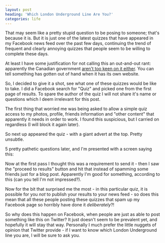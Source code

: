 ```yaml
---
layout: post
heading: 'Which London Underground Line Are You?'
categories: life
---
```


That may seem like a pretty stupid question to be posing to someone; that's because it is. But it is just one of the latest quizzes that have appeared in my Facebook news feed over the past few days, continuing the trend of frequent and clearly annoying quizzes that people seem to be willing to complete these days.

At least I have some justification for not calling this an out-and-out rant: apparently the Canadian government [aren't too keen on it either](http://www.thestar.com/News/Canada/article/667700). You can tell something has gotten out of hand when it has its own website.

So, I decided to give it a shot, see what one of these quizzes would be like to take. I did a Facebook search for "Quiz" and picked one from the first page of results. To spare the author of the quiz I will not share it's name or questions which I deem irrelevant for this post.

The first thing that worried me was being asked to allow a simple quiz access to my photos, profile, friends information and "other content" that apparently it needs in order to work. I found this suspicious, but I carried on regardless (I will block it again later).

<!-- Replace missing image from http://media.chris-alexander.co.uk/wp-content/uploads/2009/07/Picture-1.png -->

So next up appeared the quiz - with a giant advert at the top. Pretty unsubtle.

<!-- Replace missing image from http://media.chris-alexander.co.uk/wp-content/uploads/2009/07/Picture-2.png -->

5 pretty pathetic questions later, and I'm presented with a screen saying this:

<!-- Replace missing image from http://media.chris-alexander.co.uk/wp-content/uploads/2009/07/Picture-3.png -->

Now at the first pass I thought this was a requirement to send it - then I saw the "proceed to results" button and hit that instead of spamming some friends just for a blog post. Apparently I'm good for something, according to this (can you tell I'm not impressed?).

Now for the bit that surprised me the most - in this particular quiz, it is possible for you *not* to publish your results to your news feed - so does this mean that all these people posting these quizzes that spam up my Facebook page so horribly have done it *deliberately*?!

<!-- Replace missing image from http://media.chris-alexander.co.uk/wp-content/uploads/2009/07/Picture-4.png -->

<!-- Replace missing image from http://media.chris-alexander.co.uk/wp-content/uploads/2009/07/Picture-5.png -->

So why does this happen on Facebook, when people are just as able to post something like this on Twitter? It just doesn't seem to be prevalent yet, and hopefully it will stay that way. Personally I much prefer the little nuggets of opinion that Twitter provide - if I want to know which London Underground line you are, I will be sure to ask you.